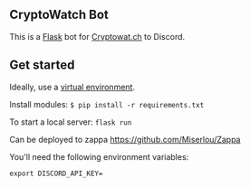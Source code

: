 ## CryptoWatch Bot

This is a [Flask](https://palletsprojects.com/p/flask/) bot for [Cryptowat.ch](https://cryptowat.ch) to Discord.

## Get started
Ideally, use a [virtual environment](https://virtualenv.pypa.io/en/latest/).

Install modules:
`$ pip install -r requirements.txt`

To start a local server:
`flask run`

Can be deployed to zappa
https://github.com/Miserlou/Zappa

You'll need the following environment variables:
```
export DISCORD_API_KEY=
```